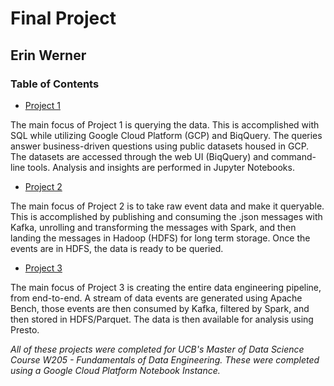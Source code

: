 # Final Project

## Erin Werner

### Table of Contents

* [Project 1](https://github.com/etwernerMIDS/Data_Engineering/tree/master/Projects/project-1-etwernerMIDS-master)

The main focus of Project 1 is querying the data. This is accomplished with SQL while utilizing Google Cloud Platform (GCP) and BiqQuery. The queries answer business-driven questions using public datasets housed in GCP. The datasets are accessed through the web UI (BiqQuery) and command-line tools. Analysis and insights are performed in Jupyter Notebooks.

* [Project 2](https://github.com/etwernerMIDS/Data_Engineering/tree/master/Projects/project-2-etwernerMIDS-master)

The main focus of Project 2 is to take raw event data and make it queryable. This is accomplished by publishing and consuming the .json messages with Kafka, unrolling and transforming the messages with Spark, and then landing the messages in Hadoop (HDFS) for long term storage. Once the events are in HDFS, the data is ready to be queried. 

* [Project 3](https://github.com/etwernerMIDS/Data_Engineering/tree/master/Projects/project-3-etwernerMIDS-master)

The main focus of Project 3 is creating the entire data engineering pipeline, from end-to-end. A stream of data events are generated using Apache Bench, those events are then consumed by Kafka, filtered by Spark, and then stored in HDFS/Parquet. The data is then available for analysis using Presto.

*All of these projects were completed for UCB's Master of Data Science Course W205 - Fundamentals of Data Engineering. These were completed using a Google Cloud Platform Notebook Instance.* 
